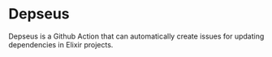 # Depseus

Depseus is a Github Action that can automatically create issues for updating dependencies in Elixir projects.
